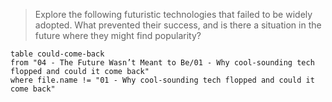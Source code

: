 > Explore the following futuristic technologies that failed to be widely adopted. What prevented their success, and is there a situation in the future where they might find popularity?

```dataview
table could-come-back
from "04 - The Future Wasn’t Meant to Be/01 - Why cool-sounding tech flopped and could it come back"
where file.name != "01 - Why cool-sounding tech flopped and could it come back"
```
